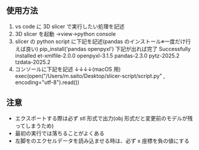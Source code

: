 ## 使用方法

1. vs code に 3D slicer で実行したい処理を記述
2. 3D slicer を起動 →view→python console
3. slicer の python script に下記を記述(pandas のインストール※一度だけ行えば良い)
   pip_install('pandas openpyxl')
   下記が出れば完了
   Successfully installed et-xmlfile-2.0.0 openpyxl-3.1.5 pandas-2.3.0 pytz-2025.2 tzdata-2025.2
4. コンソールに下記を記述 ↓↓↓↓(macOS 用)
   exec(open("/Users/m.saito/Desktop/slicer-script/script.py" , encoding="utf-8").read())

## 注意

- エクスポートする際は必ず stl 形式で出力(obj 形式だと変更前のモデルが残ってしまうため)
- 最初の実行では落ちることがよくある
- 左脚をのエクセルデータを読み込ませる時は、必ず x 座標を負の値にする
